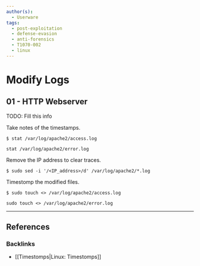 ```yaml
---
author(s):
  - Userware
tags:
  - post-exploitation
  - defense-evasion
  - anti-forensics
  - T1070-002
  - linux
---
```

# Modify Logs

## 01 - HTTP Webserver

TODO: Fill this info

Take notes of the timestamps.

```
$ stat /var/log/apache2/access.log

stat /var/log/apache2/error.log
```

Remove the IP address to clear traces.

```
$ sudo sed -i '/<IP_address>/d' /var/log/apache2/*.log
```

Timestomp the modified files.

```
$ sudo touch <> /var/log/apache2/access.log

sudo touch <> /var/log/apache2/error.log
```

---
## References

### Backlinks

- [[Timestomps|Linux: Timestomps]]